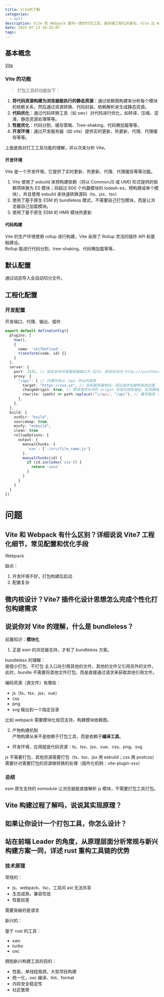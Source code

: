 ```yaml
---
title: Vite的了解
categories:
  - null
description: Vite 和 Webpack 是同一类的打包工具，是前端工程化的基石，Vite 比 WebPack 更新，最先接触的也是 Vite，但没有详细了解过，这篇文章用来记录一下 Vite 的一些知识。
date: 2025-07-13 10:24:07
tags:
---
```


## 基本概念

[Vite](https://cn.vitejs.dev/guide/)

### Vite 的功能

> 打包工具的功能如下：

1. **将代码资源构建为浏览器能执行的静态资源**：通过依赖图构建来分析每个模块的依赖关系，然后通过资源转换、代码封装、依赖解析来生成静态资源。
2. **代码优化**：通过代码转换工具（如 swc）对代码进行优化，如转译、压缩、混淆、静态资源处理等等。
3. **性能优化**：代码分割、缓存策略、Tree-shaking、代码懒加载等等。
4. **开发环境**：通过开发服务器（如 vite）提供实时更新、热更新、代理、代理缓存等等。

上面是我对打工工具功能的理解，并以次来分析 Vite。

#### 开发环境

Vite 是一个开发环境，它提供了实时更新、热更新、代理、代理缓存等等功能。

1. Vite 使用了 esbuild 来预构建依赖（将以 CommonJS 或 UMD 形式提供的依赖项转换为 ES 模块；将超过 600 个内置模块的 lodash-es，预构建成单个模块），并且使用 esbuild 来快速转换源码（ts、jsx、tsx）
2. 使用了基于原生 ESM 的 bundleless 模式，不需要自己打包模块，而是让浏览器自己加载模块。
3. 使用了基于原生 ESM 的 HMR 模块热更新

#### 代码构建

Vite 的生产环境使用 rollup 进行构建，Vite 采用了 Rollup 灵活的插件 API 和基础建设。  
Rollup 能进行代码分割、tree-shaking、代码懒加载等等。

## 默认配置

通过动态导入会自动切分文件。

## 工程化配置

### 开发配置

开发端口、代理、输出、插件

```ts
export default defineConfig({
  plugins: [
    Vue(),
    {
      name: 'selfDefined',
      transform(code, id) {}
    }
  ],
  server: {
    port: 3232, // 指定本地开发服务器端口为 3232，启动后访问 http://localhost:3232
    proxy: {
      "/api": { // 代理所有以 /api 开头的请求
        target: "https://xxx.xx", // 目标服务器地址，实际请求会被转发到这里
        changeOrigin: true, // 修改请求头中的 origin 字段为目标地址，实现跨域
        rewrite: (path) => path.replace(/^\/api/, "/api"), // 重写路径（可做路径映射），这里是保持 /api 前缀
      },
    },
  },
  build: {
    outDir: "build",
    sourcemap: true,
    minfy: "esbuild"，
    clean: true
    rollupOptions: {
      output: {
        manualChunks: {
          'xxx': ['./src/file_name.js']
        },
        manualChunks(id) {
          if (id.includes('xxx')) {
            return 'xxxx'
          }
        }
      }
    }
  }
})
```

# 问题

## Vite 和 Webpack 有什么区别？详细说说 Vite7 工程化细节，常见配置和优化手段

Webpack

缺点：

1. 开发环境不好，打包构建后启动
2. 配置复杂

## 微内核设计？Vite7 插件化设计思想怎么完成个性化打包构建需求

## 说说你对 Vite 的理解，什么是 bundleless？

前置知识：**模块化**

1. 正是 esm 的浏览器支持，才有了 bundleless 方案。

bundleless 的理解：  
提倡少打包、不打包
主入口处引用其他的文件，其他的文件又引用另外的文件，此时，bundle 不需要将其他文件打包，而是直接通过请求来获取其他引用文件。

编码资源（源文件）有哪些：

- js（ts、tsx、jsx、vue）
- css
- png
- svg
  输出到一个指定目录

比如 webpack 需要模块化规范支持，构建模块依赖图。

2. 产物构建机制  
   产物构建从来不是依赖于打包工具，而是依赖于**编译工具**。

- 开发环境，应用就是代码资源：ts、tsx、jsx、vue、css、png、svg

js 不需要打包，其他资源需要打包（ts、tsx、jsx 用 esbuild；css 用 postcss）  
需要针对需要打包的资源做转换的处理（插件化机制：vite-plugin-xxx）

### 总结

esm 原生支持的 esmodule 让浏览器能直接解析 js 模块，不需要打包工具打包。

## Vite 构建过程了解吗，说说其实现原理？

## 如果让你设计一个打包工具，你怎么设计？

## 站在前端 Leader 的角度，从原理层面分析常规与新兴构建方案一同，详述 rust 重构工具链的优势

### 技术原理

常规的：

- js、webpack、tsc，工具间 ast 无法共享
- 生态成熟，兼容性低
- 性能较差

需要突破的是语言

新兴的：

基于 rust 的工具：

- swc
- turbo
- oxc

拥抱新兴构建工具的目的：

- 性能，单线程瓶颈，大型项目构建
- 统一化，oxc 编译、lint、format
- 内存安全稳定性
- 社区繁荣

